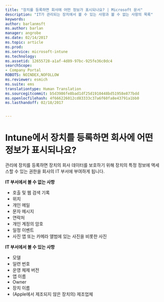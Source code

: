 ```yaml
---
title: "장치를 등록하면 회사에 어떤 정보가 표시되나요? | Microsoft 문서"
description: "IT가 관리되는 장치에서 볼 수 있는 사항과 볼 수 없는 사항의 목록"
keywords: 
author: barlanmsft
ms.author: barlan
manager: angrobe
ms.date: 02/14/2017
ms.topic: article
ms.prod: 
ms.service: microsoft-intune
ms.technology: 
ms.assetid: 12655728-a1af-4d89-97bc-925fe36c0dc4
searchScope:
- Company Portal
ROBOTS: NOINDEX,NOFOLLOW
ms.reviewer: esmich
ms.suite: ems
translationtype: Human Translation
ms.sourcegitcommit: b5d3986fe8bad1df25d1910448bd51958e877bdd
ms.openlocfilehash: 4f666226012cd83333c37a6f60fa8e43791a1bb0
ms.lasthandoff: 02/18/2017


---
```


# <a name="what-information-can-my-company-see-when-i-enroll-my-device-in-intune"></a>Intune에서 장치를 등록하면 회사에 어떤 정보가 표시되나요?

관리에 장치를 등록하면 장치의 회사 데이터를 보호하기 위해 장치의 특정 정보에 액세스할 수 있는 권한을 회사의 IT 부서에 부여하게 됩니다.

**IT 부서에서 볼 수 없는 사항**

- 호출 및 웹 검색 기록
-    위치
- 개인 메일
- 문자 메시지
- 연락처
-    개인 계정의 암호
- 일정 이벤트
- 사진 앱 또는 카메라 앨범에 있는 사진을 비롯한 사진

**IT 부서에서 볼 수 있는 사항**

-   모델
-   일련 번호
-   운영 체제 버전
-   앱 이름
-   Owner
-   장치 이름
-   (Apple에서 제조되지 않은 장치의) 제조업체

